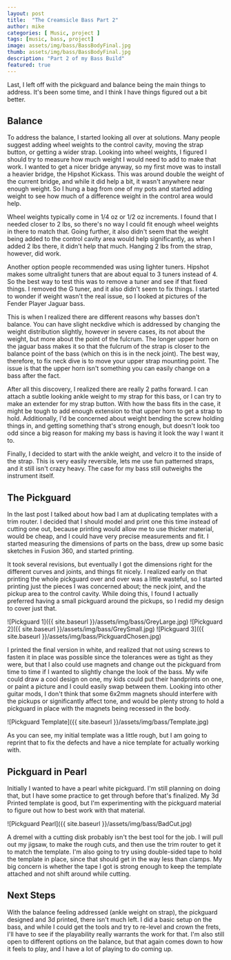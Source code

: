 ```yaml
---
layout: post
title:  "The Creamsicle Bass Part 2"
author: mike
categories: [ Music, project ]
tags: [music, bass, project]
image: assets/img/bass/BassBodyFinal.jpg
thumb: assets/img/bass/BassBodyFinal.jpg
description: "Part 2 of my Bass Build"
featured: true
---
```


 Last, I left off with the pickguard and balance being the main things to
address. It's been some time, and I think I have things figured out a bit
better.

## Balance

To address the balance, I started looking all over at solutions. Many people
suggest adding wheel weights to the control cavity, moving the strap button, or
getting a wider strap. Looking into wheel weights, I figured I should try to
measure how much weight I would need to add to make that work. I wanted to get a
nicer bridge anyway, so my first move was to install a heavier bridge, the
Hipshot Kickass. This was around double the weight of the current bridge, and
while it did help a bit, it wasn't anywhere near enough weight. So I hung a bag
from one of my pots and started adding weight to see how much of a difference
weight in the control area would help.

Wheel weights typically come in 1/4 oz or 1/2 oz increments. I found that I
needed closer to 2 lbs, so there's no way I could fit enough wheel weights in
there to match that. Going further, it also didn't seem that the weight being
added to the control cavity area would help significantly, as when I added 2 lbs
there, it didn't help that much. Hanging 2 lbs from the strap, however, did
work.

Another option people recommended was using lighter tuners. Hipshot makes some
ultralight tuners that are about equal to 3 tuners instead of 4. So the best way
to test this was to remove a tuner and see if that fixed things. I removed the G
tuner, and it also didn't seem to fix things. I started to wonder if weight
wasn't the real issue, so I looked at pictures of the Fender Player Jaguar bass.

This is when I realized there are different reasons why basses don't balance.
You can have slight neckdive which is addressed by changing the weight
distribution slightly, however in severe cases, its not about the weight, but
more about the point of the fulcrum. The longer upper horn on the jaguar bass
makes it so that the fulcrum of the strap is closer to the balance point of the
bass (which on this is in the neck joint). The best way, therefore, to fix neck
dive is to move your upper strap mounting point. The issue is that the upper
horn isn't something you can easily change on a bass after the fact.

After all this discovery, I realized there are really 2 paths forward. I can
attach a subtle looking ankle weight to my strap for this bass, or I can try to
make an extender for my strap button. With how the bass fits in the case, it
might be tough to add enough extension to that upper horn to get a strap to
hold. Additionally, I'd be concerned about weight bending the screw holding
things in, and getting something that's strong enough, but doesn't look too odd
since a big reason for making my bass is having it look the way I want it to.

Finally, I decided to start with the ankle weight, and velcro it to the inside
of the strap. This is very easily reversible, lets me use fun patterned straps,
and it still isn't crazy heavy. The case for my bass still outweighs the
instrument itself.

## The Pickguard

In the last post I talked about how bad I am at duplicating templates with a
trim router. I decided that I should model and print one this time instead of
cutting one out, because printing would allow me to use thicker material, would
be cheap, and I could have very precise measurements and fit. I started
measuring the dimensions of parts on the bass, drew up some basic sketches in
Fusion 360, and started printing.

It took several revisions, but eventually I got the dimensions right for the
different curves and joints, and things fit nicely. I realized early on that
printing the whole pickguard over and over was a little wasteful, so I started
printing just the pieces I was concerned about; the neck joint, and the pickup
area to the control cavity. While doing this, I found I actually preferred
having a small pickguard around the pickups, so I redid my design to cover just
that.

![Pickguard 1]({{ site.baseurl }}/assets/img/bass/GreyLarge.jpg)
![Pickguard 2]({{ site.baseurl }}/assets/img/bass/GreySmall.jpg)
![Pickguard 3]({{ site.baseurl }}/assets/img/bass/PickguardChosen.jpg)

I printed the final version in white, and realized that not using screws to
fasten it in place was possible since the tolerances were as tight as they were,
but that I also could use magnets and change out the pickguard from time to time
if I wanted to slightly change the look of the bass. My wife could draw a cool
design on one, my kids could put their handprints on one, or paint a picture and
I could easily swap between them. Looking into other guitar mods, I don't think
that some 6x2mm magnets should interfere with the pickups or significantly
affect tone, and would be plenty strong to hold a pickguard in place with the
magnets being recessed in the body.

![Pickguard Template]({{ site.baseurl }}/assets/img/bass/Template.jpg)

As you can see, my initial template was a little rough, but I am going to
reprint that to fix the defects and have a nice template for actually working
with.

## Pickguard in Pearl

Initially I wanted to have a pearl white pickguard. I'm still planning on doing
that, but I have some practice to get through before that's finalized. My 3d
Printed template is good, but I'm experimenting with the pickguard material to
figure out how to best work with that material.

![Pickguard Pearl]({{ site.baseurl }}/assets/img/bass/BadCut.jpg)

A dremel with a cutting disk probably isn't the best tool for the job. I will
pull out my jigsaw, to make the rough cuts, and then use the trim router to get
it to match the template. I'm also going to try using double-sided tape to hold
the template in place, since that should get in the way less than clamps. My big
concern is whether the tape I got is strong enough to keep the template attached
and not shift around while cutting.

## Next Steps

With the balance feeling addressed (ankle weight on strap), the pickguard
designed and 3d printed, there isn't much left. I did a basic setup on the bass,
and while I could get the tools and try to re-level and crown the frets, I'll
have to see if the playability really warrants the work for that. I'm also still
open to different options on the balance, but that again comes down to how it
feels to play, and I have a lot of playing to do coming up.
